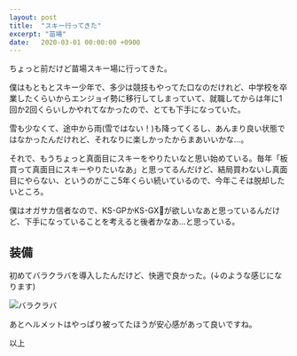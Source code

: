 ```yaml
---
layout: post
title:  "スキー行ってきた"
excerpt: "苗場"
date:   2020-03-01 00:00:00 +0900
---
```


ちょっと前だけど苗場スキー場に行ってきた。

僕はもともとスキー少年で、多少は競技もやってた口なのだけれど、中学校を卒業したくらいからエンジョイ勢に移行してしまっていて、就職してからは年に1回か2回くらいしかやれてなかったので、とても下手になっていた。

雪も少なくて、途中から雨(雪ではない！)も降ってくるし、あんまり良い状態ではなかったんだけれど、それなりに楽しかったからまあいいかな…。

それで、もうちょっと真面目にスキーをやりたいなと思い始めている。毎年「板買って真面目にスキーやりたいなあ」と思ってるんだけど、結局買わないし真面目にやらない、というのがここ5年くらい続いているので、今年こそは脱却したいところ。

僕はオガサカ信者なので、KS-GPかKS-GXが欲しいなあと思っているんだけど、下手になっていることを考えると後者かなあ…と思っている。

## 装備

初めてバラクラバを導入したんだけど、快適で良かった。(↓のような感じになります)

![バラクラバ]({{site.baseurl}}/images/ss-2020-03-01.png)

あとヘルメットはやっぱり被ってたほうが安心感があって良いですね。

以上
